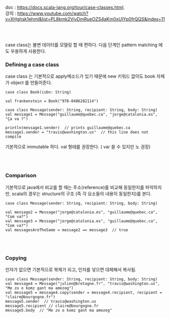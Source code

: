 doc : https://docs.scala-lang.org/tour/case-classes.html.   
강의 : https://www.youtube.com/watch?v=XHghsk1ehmI&list=PL8kmk2VivDmRueOZS4aKm0xUlYp0frQQS&index=11

<br/><br/>

case class는 불변 데이터를 모델링 할 때 편하다. 다음 단계인 pattern matching 에도 우용하게 사용한다.   

### Defining a case class
case class 는 기본적으로 apply메소드가 있기 때문에 new 키워드 없이도 book 자체가 object 를 만들어준다.
```
case class Book(isbn: String)

val frankenstein = Book("978-0486282114")

case class Message(sender: String, recipient: String, body: String)
val message1 = Message("guillaume@quebec.ca", "jorge@catalonia.es", "Ça va ?")

println(message1.sender)  // prints guillaume@quebec.ca
message1.sender = "travis@washington.us"  // this line does not compile
```
기본적으로 immutable 하다. val 형태를 권장한다. ( var 쓸 수 있지만 노 권장)    

<br/><br/>

### Comparison
기본적으로 java에서 비교를 할 때는 주소(reference)를 비교해 동일한지를 파악하지만, scala의 경우는 structure의 구조 (즉 각 요소들의 내용이 동일한지)를 본다.
```
case class Message(sender: String, recipient: String, body: String)

val message2 = Message("jorge@catalonia.es", "guillaume@quebec.ca", "Com va?")
val message3 = Message("jorge@catalonia.es", "guillaume@quebec.ca", "Com va?")
val messagesAreTheSame = message2 == message3  // true
```

<br/><br/>

### Copying
인자가 없으면 기본적으로 복제가 되고, 인자를 넣으면 대체해서 복사됨.
```
case class Message(sender: String, recipient: String, body: String)
val message4 = Message("julien@bretagne.fr", "travis@washington.us", "Me zo o komz gant ma amezeg")
val message5 = message4.copy(sender = message4.recipient, recipient = "claire@bourgogne.fr")
message5.sender  // travis@washington.us
message5.recipient // claire@bourgogne.fr
message5.body  // "Me zo o komz gant ma amezeg"
```
